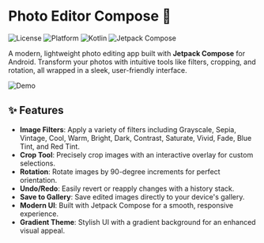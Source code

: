 # Photo Editor Compose 📸

![License](https://img.shields.io/badge/license-MIT-blue.svg)
![Platform](https://img.shields.io/badge/platform-Android-green.svg)
![Kotlin](https://img.shields.io/badge/Kotlin-1.9.0-blue.svg)
![Jetpack Compose](https://img.shields.io/badge/Jetpack%20Compose-1.5.0-orange.svg)

A modern, lightweight photo editing app built with **Jetpack Compose** for Android. Transform your photos with intuitive tools like filters, cropping, and rotation, all wrapped in a sleek, user-friendly interface.

![Demo](https://![photo_editor_demo](https://github.com/user-attachments/assets/4ab9f9b5-041a-4361-bdfd-a293a8019ccc))

## ✨ Features

- **Image Filters**: Apply a variety of filters including Grayscale, Sepia, Vintage, Cool, Warm, Bright, Dark, Contrast, Saturate, Vivid, Fade, Blue Tint, and Red Tint.
- **Crop Tool**: Precisely crop images with an interactive overlay for custom selections.
- **Rotation**: Rotate images by 90-degree increments for perfect orientation.
- **Undo/Redo**: Easily revert or reapply changes with a history stack.
- **Save to Gallery**: Save edited images directly to your device's gallery.
- **Modern UI**: Built with Jetpack Compose for a smooth, responsive experience.
- **Gradient Theme**: Stylish UI with a gradient background for an enhanced visual appeal.
